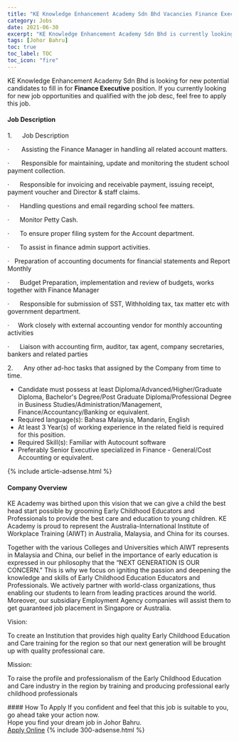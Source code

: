 ```yaml
---
title: "KE Knowledge Enhancement Academy Sdn Bhd Vacancies Finance Executive" 
category: Jobs 
date: 2021-06-30 
excerpt: "KE Knowledge Enhancement Academy Sdn Bhd is currently looking for suitable person to fill in the Finance Executive which based in Johor Bahru" 
tags: [Johor Bahru] 
toc: true 
toc_label: TOC 
toc_icon: "fire" 
--- 
```


<p>KE Knowledge Enhancement Academy Sdn Bhd is looking for new potential candidates to fill in for <b>Finance Executive</b> position. If you currently looking for new job opportunities and qualified with the job desc, feel free to apply this job.
</p><div><div><h4>Job Description</h4></div><div><div><span><div><p><span>1.&#160;&#160;&#160;&#160;&#160;&#160;Job Description</span></p><p>&#183;&#160;&#160;&#160;&#160;&#160;&#160;<span>&#160;Assisting the Finance Manager in handling all related account matters.</span></p><p>&#183;&#160;&#160;&#160;&#160;&#160;&#160;<span>&#160;Responsible for maintaining, update and monitoring the student school payment collection.</span></p><p>&#183;&#160;&#160;&#160;&#160;&#160;&#160;<span>Responsible for invoicing and receivable payment, issuing receipt, payment voucher and Director &amp; staff claims.</span></p><p>&#183;&#160;&#160;&#160;&#160;&#160;&#160;<span>Handling questions and email regarding school fee matters.</span></p><p>&#183;&#160;&#160;&#160;&#160;&#160;&#160;<span>Monitor Petty Cash.</span></p><p>&#183;&#160;&#160;&#160;&#160;&#160;&#160;<span>To ensure proper filing system for the Account department.</span></p><p>&#183;&#160;&#160;&#160;&#160;&#160;&#160;<span>To assist in finance admin support activities.</span></p><p>&#183;&#160;&#160;&#160;<span>Preparation of accounting documents for financial statements and Report Monthly</span></p><p>&#183;&#160;&#160;&#160;&#160;&#160;&#160;<span>Budget Preparation, implementation and review of budgets, works together with Finance Manager</span></p><p>&#183;&#160;&#160;&#160;&#160;&#160;&#160;<span>Responsible for submission of SST, Withholding tax, tax matter etc with government department.</span></p><p>&#183;&#160;&#160;&#160;&#160;&#160;<span>Work closely with external accounting vendor for monthly accounting activities</span></p><p>&#183;&#160;&#160;&#160;&#160;&#160;&#160;<span>Liaison with accounting firm, auditor, tax agent, company secretaries, bankers and related parties</span></p><p><span>2.&#160;&#160;&#160;&#160;&#160;&#160;Any other ad-hoc tasks that assigned by the Company from time to time.&#160;</span></p><ul><li>Candidate must possess at least Diploma/Advanced/Higher/Graduate Diploma, Bachelor's Degree/Post Graduate Diploma/Professional Degree in Business Studies/Administration/Management, Finance/Accountancy/Banking or equivalent.</li><li>Required language(s):&#160;Bahasa Malaysia, Mandarin, English</li><li>At least 3&#160;Year(s) of working experience in the related field is required for this position.</li><li>Required Skill(s): Familiar with Autocount software</li><li>Preferably Senior Executive specialized in Finance - General/Cost Accounting or equivalent.</li></ul></div></span></div></div></div> 
{% include article-adsense.html %} 
<div><div><h4>Company Overview</h4></div><div><div><span><div><p>KE Academy was birthed upon this vision that we can give a child the best head start possible by grooming Early Childhood Educators and Professionals to provide the best care and education to young children. KE Academy is proud to represent the Australia-International Institute of Workplace Training (AIWT) in Australia, Malaysia, and China for its courses.</p><p>Together with the various Colleges and Universities which AIWT represents in Malaysia and China, our belief in the importance of early education is expressed in our philosophy that the &#8220;NEXT GENERATION IS OUR CONCERN."&#160;This is why we focus on igniting the passion and deepening the knowledge and skills of Early Childhood Education Educators and Professionals.&#160;We actively partner with world-class organizations, thus enabling our students to learn from leading practices around the world. Moreover, our subsidiary Employment Agency companies will assist them to get&#160;guaranteed&#160;job placement in Singapore or Australia.</p><p>Vision:</p><p>To create an Institution that provides high quality Early Childhood Education and Care training for the region so that our next generation will be brought up with quality professional care.</p><p>Mission:</p><p>To raise the profile and professionalism of the Early Childhood Education and Care industry in the region by training and producing professional early childhood professionals&#160;</p></div></span></div></div></div> 
#### How To Apply 
If you confident and feel that this job is suitable to you, go ahead take your action now. <br/> 
Hope you find your dream job in Johor Bahru. <br/> 
<a href="https://www.jobstreet.com.my/en/job/finance-executive-4603595?jobId=jobstreet-my-job-4603595&" class="btn btn--info" target="_blank" rel="nofollow noopenner">Apply Online</a> 
{% include 300-adsense.html %} 